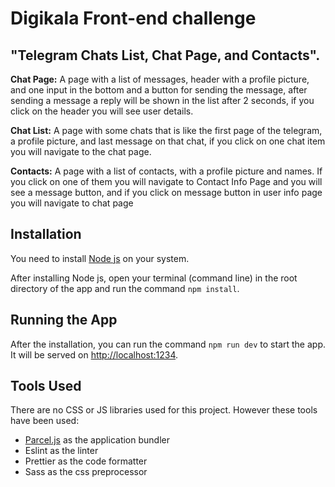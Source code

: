 # Digikala Front-end challenge

## "Telegram Chats List, Chat Page, and Contacts".

**Chat Page:** A page with a list of messages, header with a profile picture, and one input in the bottom and a button for sending the message, after sending a message a reply will be shown in the list after 2 seconds, if you click on the header you will see user details.

**Chat List:** A page with some chats that is like the first page of the telegram, a profile picture, and last message on that chat, if you click on one chat item you will navigate to the chat page.

**Contacts:** A page with a list of contacts, with a profile picture and names. If you click on one of them you will navigate to Contact Info Page and you will see a message button, and if you click on message button in user info page you will navigate to chat page

## Installation

You need to install [Node js](https://nodejs.org/) on your system.

After installing Node js, open your terminal (command line) in the root directory of the app and run the command `npm install`.

## Running the App

After the installation, you can run the command `npm run dev` to start the app. It will be served on [http://localhost:1234](http://localhost:1234).

## Tools Used

There are no CSS or JS libraries used for this project. However these tools have been used:

- [Parcel.js](https://parceljs.org/) as the application bundler
- Eslint as the linter
- Prettier as the code formatter
- Sass as the css preprocessor
